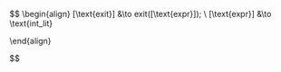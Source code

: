 $$
\begin{align}
[\text{exit}] &\to exit([\text{expr}]);
\\
[\text{expr}] &\to \text{int\_lit}

\end{align}

$$